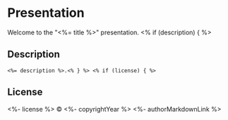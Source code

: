 # Presentation

Welcome to the "<%= title %>" presentation. <% if (description) { %>

## Description

    <%= description %>.<% } %> <% if (license) { %>

## License

<%- license %> © <%- copyrightYear %> <%- authorMarkdownLink %>
